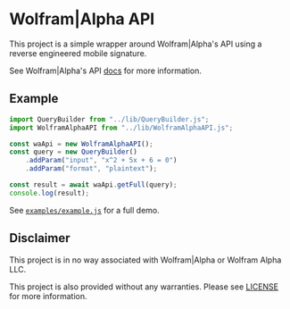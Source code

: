 # Wolfram|Alpha API

This project is a simple wrapper around Wolfram|Alpha's API using a reverse engineered mobile signature.

See Wolfram|Alpha's API [docs](https://products.wolframalpha.com/api/documentation/) for more information.

## Example

```js
import QueryBuilder from "../lib/QueryBuilder.js";
import WolframAlphaAPI from "../lib/WolframAlphaAPI.js";

const waApi = new WolframAlphaAPI();
const query = new QueryBuilder()
	.addParam("input", "x^2 + 5x + 6 = 0")
	.addParam("format", "plaintext");

const result = await waApi.getFull(query);
console.log(result);
```

See [`examples/example.js`](examples/example.js) for a full demo.

## Disclaimer

This project is in no way associated with Wolfram|Alpha or Wolfram Alpha LLC.

This project is also provided without any warranties. Please see [LICENSE](LICENSE) for more information.